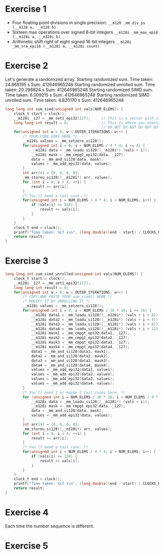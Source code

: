 # Exercise 1

* Four floating point divisions in single precision: `__m128 _mm_div_ps (__m128 a, __m128 b)`
* Sixteen max operations over signed 8-bit integers `__m128i _mm_max_epi8 (__m128i a, __m128i b)`
* Arithmetic shift right of eight signed 16-bit integers `__m128i _mm_sra_epi16 (__m128i a, __m128i count)`

# Exercise 2

Let's generate a randomized array.
Starting randomized sum.
Time taken: 24.868195 s
Sum: 412646965248
Starting randomized unrolled sum.
Time taken: 20.298824 s
Sum: 412646965248
Starting randomized SIMD sum.
Time taken: 6.009215 s
Sum: 412646965248
Starting randomized SIMD unrolled sum.
Time taken: 4.820170 s
Sum: 412646965248

```c
long long int sum_simd(unsigned int vals[NUM_ELEMS]) {
	clock_t start = clock();
	__m128i _127 = _mm_set1_epi32(127);		// This is a vector with 127s in it... Why might you need this?
	long long int result = 0;				// This is where you should put your final result!
											// DO NOT DO NOT DO NOT DO NOT WRITE ANYTHING ABOVE THIS LINE.
	for(unsigned int w = 0; w < OUTER_ITERATIONS; w++) {
		/* YOUR CODE GOES HERE */
		__m128i values = _mm_setzero_si128();
		for(unsigned int i = 0; i < NUM_ELEMS / 4 * 4; i += 4) {
			__m128i data = _mm_loadu_si128((__m128i*) (vals + i));
			__m128i mask = _mm_cmpgt_epi32(data, _127);
			data = _mm_and_si128(data, mask);
			values = _mm_add_epi32(data, values);
		}
		int arr[4] = {0, 0, 0, 0};
		_mm_storeu_si128((__m128i*) arr, values);
		for (int i = 0; i < 4; ++i) {
			result += arr[i];
		}
		/* You'll need a tail case. */
		for(unsigned int i = NUM_ELEMS / 4 * 4; i < NUM_ELEMS; i++) {
			if (vals[i] >= 128) {
				result += vals[i];
			}
		}
	}
	clock_t end = clock();
	printf("Time taken: %Lf s\n", (long double)(end - start) / CLOCKS_PER_SEC);
	return result;
}
```

# Exercise 3

```c
long long int sum_simd_unrolled(unsigned int vals[NUM_ELEMS]) {
	clock_t start = clock();
	__m128i _127 = _mm_set1_epi32(127);
	long long int result = 0;
	for(unsigned int w = 0; w < OUTER_ITERATIONS; w++) {
		/* COPY AND PASTE YOUR sum_simd() HERE */
        /* MODIFY IT BY UNROLLING IT */
        __m128i values = _mm_setzero_si128();
		for(unsigned int i = 0; i < NUM_ELEMS / 16 * 16; i += 16) {
			__m128i data1 = _mm_loadu_si128((__m128i*) (vals + i + 0));
			__m128i data2 = _mm_loadu_si128((__m128i*) (vals + i + 4));
			__m128i data3 = _mm_loadu_si128((__m128i*) (vals + i + 8));
			__m128i data4 = _mm_loadu_si128((__m128i*) (vals + i + 12));
			__m128i mask1 = _mm_cmpgt_epi32(data1, _127);
			__m128i mask2 = _mm_cmpgt_epi32(data2, _127);
			__m128i mask3 = _mm_cmpgt_epi32(data3, _127);
			__m128i mask4 = _mm_cmpgt_epi32(data4, _127);
			data1 = _mm_and_si128(data1, mask1);
			data2 = _mm_and_si128(data2, mask2);
			data3 = _mm_and_si128(data3, mask3);
			data4 = _mm_and_si128(data4, mask4);
			values = _mm_add_epi32(data1, values);
			values = _mm_add_epi32(data2, values);
			values = _mm_add_epi32(data3, values);
			values = _mm_add_epi32(data4, values);
		}
		/* You'll need 1 or maybe 2 tail cases here. */
		for (unsigned int i = NUM_ELEMS / 16 * 16; i < NUM_ELEMS / 4 * 4; i += 4) {
			__m128i data = _mm_loadu_si128((__m128i*) (vals + i));
			__m128i mask = _mm_cmpgt_epi32(data, _127);
			data = _mm_and_si128(data, mask);
			values = _mm_add_epi32(data, values);
		}
		int arr[4] = {0, 0, 0, 0};
		_mm_storeu_si128((__m128i*) arr, values);
		for (int i = 0; i < 4; ++i) {
			result += arr[i];
		}
		/* You'll need a tail case. */
		for(unsigned int i = NUM_ELEMS / 4 * 4; i < NUM_ELEMS; i++) {
			if (vals[i] >= 128) {
				result += vals[i];
			}
		}
	}
	clock_t end = clock();
	printf("Time taken: %Lf s\n", (long double)(end - start) / CLOCKS_PER_SEC);
	return result;
}
```

# Exercise 4

Each time the number sequence is different. 

# Exercise 5

